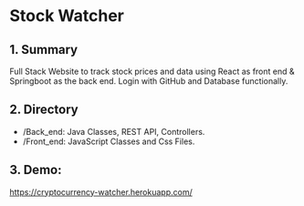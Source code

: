 # Stock Watcher

## 1. Summary
Full Stack Website to track stock prices and data using React as front end &amp; Springboot as the back end. Login with GitHub and Database functionally.

## 2. Directory
* /Back_end: Java Classes, REST API, Controllers.
* /Front_end: JavaScript Classes and Css Files. 

## 3. Demo:
https://cryptocurrency-watcher.herokuapp.com/
